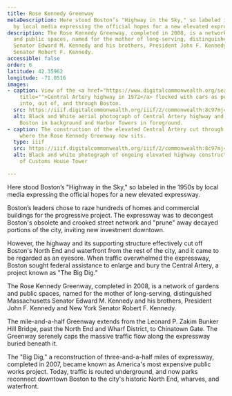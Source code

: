 ```yaml
---
title: Rose Kennedy Greenway
metaDescription: Here stood Boston’s "Highway in the Sky," so labeled in the 1950s
  by local media expressing the official hopes for a new elevated expressway.
description: The Rose Kennedy Greenway, completed in 2008, is a network of gardens
  and public spaces, named for the mother of long-serving, distinguished Massachusetts
  Senator Edward M. Kennedy and his brothers, President John F. Kennedy and New York
  Senator Robert F. Kennedy.
accessible: false
order: 6
latitude: 42.35962
longitude: -71.0516
images:
- caption: View of the <a href="https://www.digitalcommonwealth.org/search/commonwealth:np1939763"
    title="">Central Artery highway in 1972</a> flocked with cars as people traveled
    into, out of, and through Boston.
  src: https://iiif.digitalcommonwealth.org/iiif/2/commonwealth:8c97mj434
  alt: Black and White aerial photograph of Central Artery highway and with downtown
    Boston in background and Harbor Towers in foreground.
- caption: The construction of the elevated Central Artery cut through Downtown Boston
    where the Rose Kennedy Greenway now sits.
  type: iiif
  src: https://iiif.digitalcommonwealth.org/iiif/2/commonwealth:8c97mj434
  alt: Black and white photograph of ongoing elevated highway construction in front
    of Customs House Tower

---
```

Here stood Boston’s "Highway in the Sky," so labeled in the 1950s by local media expressing the official hopes for a new elevated expressway.

Boston’s leaders chose to raze hundreds of homes and commercial buildings for the progressive project. The expressway was to decongest Boston's obsolete and crooked street network and "prune" away decayed portions of the city, inviting new investment downtown.

However, the highway and its supporting structure effectively cut off Boston's North End and waterfront from the rest of the city, and it came to be regarded as an eyesore. When traffic overwhelmed the expressway, Boston sought federal assistance to enlarge and bury the Central Artery, a project known as "The Big Dig."

The Rose Kennedy Greenway, completed in 2008, is a network of gardens and public spaces, named for the mother of long-serving, distinguished Massachusetts Senator Edward M. Kennedy and his brothers, President John F. Kennedy and New York Senator Robert F. Kennedy.

The mile-and-a-half Greenway extends from the Leonard P. Zakim Bunker Hill Bridge, past the North End and Wharf District, to Chinatown Gate. The Greenway serenely caps the massive traffic flow along the expressway buried beneath it.

The "Big Dig," a reconstruction of three-and-a-half miles of expressway, completed in 2007, became known as America's most expensive public works project. Today, traffic is routed underground, and now parks reconnect downtown Boston to the city's historic North End, wharves, and waterfront.